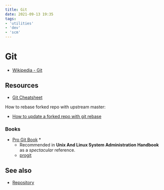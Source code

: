 ```yaml
---
title: Git
date: 2021-09-13 19:35
tags:
- 'utilities'
- 'dev'
- 'scm'
---
```


# Git

* [Wikipedia - Git](https://en.wikipedia.org/wiki/Distributed_version_control)

## Resources

* [Git Cheatsheet](SWTM-2088_Atlassian-Git-Cheatsheet.pdf)

How to rebase forked repo with upstream master:

* [How to update a forked repo with git rebase](https://medium.com/@topspinj/how-to-git-rebase-into-a-forked-repo-c9f05e821c8a)

### Books

* [Pro Git Book](https://git-scm.com/book/en/v2) \*
  + Recommended in **Unix And Linux System Administration Handbook** as a _spectacular_ reference.
  + [progit](progit.pdf)

## See also

* [Repository](20211018124539-repository.md)